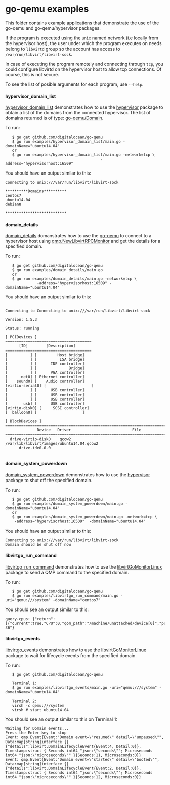 # go-qemu examples

This folder contains example applications that demonstrate the use of the 
 go-qemu and go-qemu/hypervisor packages.

If the program is executed using the `unix` named network (i.e locally 
 from the hypervisor host), the user under which the program executes on
 needs belong to `libvirtd` group
so the account has access to `/var/run/libvirt/libvirt-sock`.

In case of executing the program remotely and connecting through `tcp`, 
 you could configure libvirtd on the hypervisor host to allow tcp connections.
Of course, this is not secure.

To see the list of posible arguments for each program, use `--help`.

#### hypervisor_domain_list

[hypervisor_domain_list](./hypervisor_domain_list) demonstrates how to use 
 the [hypervisor](https://godoc.org/github.com/digitalocean/go-qemu/hypervisor) 
 package to obtain a list of the domains from the connected hypervisor. 
 The list of domains returned is of type: 
[go-qemu/Domain](https://godoc.org/github.com/digitalocean/go-qemu#Domain).

To run:
```{r, engine='bash', count_lines}
   $ go get github.com/digitalocean/go-qemu
   $ go run examples/hypervisor_domain_list/main.go -domainName="ubuntu14.04"
   or
   $ go run examples/hypervisor_domain_list/main.go -network=tcp \
                                          -address="hypervisorhost:16509"
```


You should have an output similar to this:
```{r, engine='bash', count_lines}
Connecting to unix:///var/run/libvirt/libvirt-sock

**********Domains**********
centos7
ubuntu14.04
debian8

***************************
```


#### domain_details

[domain_details](./domain_details) domanstrates how to use the 
[go-qemu](https://godoc.org/github.com/digitalocean/go-qemu)
 to connect to a hypervisor host using 
 [qmp.NewLibvirtRPCMonitor](https://godoc.org/github.com/digitalocean/go-qemu/qmp#LibvirtRPCMonitor) 
 and get the details for a specified domain.

To run:
```{r, engine='bash', count_lines}
   $ go get github.com/digitalocean/go-qemu
   $ go run examples/domain_details/main.go
   or
   $ go run examples/domain_details/main.go -network=tcp \
              -address="hypervisorhost:16509" -domainName="ubuntu14.04"
```


You should have an output similar to this:
```{r, engine='bash', count_lines}

Connecting to Connecting to unix:///var/run/libvirt/libvirt-sock

Version: 1.5.3

Status: running

[ PCIDevices ]
======================================
      [ID]        [Description]
======================================
[          ] [         Host bridge]
[          ] [          ISA bridge]
[          ] [      IDE controller]
[          ] [              Bridge]
[          ] [      VGA controller]
[      net0] [ Ethernet controller]
[    sound0] [    Audio controller]
[virtio-serial0] [                    ]
[          ] [      USB controller]
[          ] [      USB controller]
[          ] [      USB controller]
[       usb] [      USB controller]
[virtio-disk0] [     SCSI controller]
[  balloon0] [                    ]

[ BlockDevices ]
========================================================================
              Device   Driver                           File
========================================================================
  drive-virtio-disk0    qcow2 /var/lib/libvirt/images/ubuntu14.04.qcow2
      drive-ide0-0-0                                        


```

#### domain_system_powerdown

[domain_system_powerdown](./domain_system_powerdown) demonstrates how to use 
 the [hypervisor](https://godoc.org/github.com/digitalocean/go-qemu/hypervisor) 
 package to shut off the specified domain.

To run:
```{r, engine='bash', count_lines}
   $ go get github.com/digitalocean/go-qemu
   $ go run examples/domain_system_powerdown/main.go -domainName="ubuntu14.04"
   or
   $ go run examples/domain_system_powerdown/main.go -network=tcp \
    -address="hypervisorhost:16509"  -domainName="ubuntu14.04"
```


You should have an output similar to this:
```{r, engine='bash', count_lines}
Connecting to unix:///var/run/libvirt/libvirt-sock
Domain should be shut off now
```

#### libvirtgo_run_command

[libvirtgo_run_command](./libvirtgo_run_command) demonstrates how to use 
 the [libvirtGoMonitorLinux](https://godoc.org/github.com/digitalocean/go-qemu/libvirtGoMonitorLinux) 
 package to send a QMP command to the specified domain.

To run:
```{r, engine='bash', count_lines}
   $ go get github.com/digitalocean/go-qemu
   $ go run examples/libvirtgo_run_command/main.go -uri="qemu:///system" -domainName="centos7"
```


You should see an output similar to this:
```{r, engine='bash', count_lines}
query-cpus: {"return":[{"current":true,"CPU":0,"qom_path":"/machine/unattached/device[0]","pc":-2130342250,"halted":true,"thread_id":2462}],"id":"libvirt-36"}
```

#### libvirtgo_events

[libvirtgo_events](./libvirtgo_events) demonstrates how to use 
 the [libvirtGoMonitorLinux](https://godoc.org/github.com/digitalocean/go-qemu/libvirtGoMonitorLinux) 
 package to wait for lifecycle events from the specified domain.

To run:
```{r, engine='bash', count_lines}
   $ go get github.com/digitalocean/go-qemu
   
   Terminal 1:
   $ go run examples/libvirtgo_events/main.go -uri="qemu:///system" -domainName="ubuntu14.04"

   Terminal 2:
   virsh -c qemu:///system
   virsh # start ubuntu14.04
```


You should see an output similar to this on Terminal 1:
```{r, engine='bash', count_lines}
Waiting for Domain events...
Press the Enter key to stop
Event: qmp.Event{Event:"Domain event=\"resumed\" detail=\"unpaused\"", Data:map[string]interface {}{"details":libvirt.DomainLifecycleEvent{Event:4, Detail:0}}, Timestamp:struct { Seconds int64 "json:\"seconds\""; Microseconds int64 "json:\"microseconds\"" }{Seconds:11, Microseconds:0}}
Event: qmp.Event{Event:"Domain event=\"started\" detail=\"booted\"", Data:map[string]interface {}{"details":libvirt.DomainLifecycleEvent{Event:2, Detail:0}}, Timestamp:struct { Seconds int64 "json:\"seconds\""; Microseconds int64 "json:\"microseconds\"" }{Seconds:12, Microseconds:0}}
```